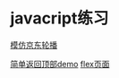 # javacript练习
[模仿京东轮播](https://xinbeimousha.github.io/practice/src/static/index.html)

[简单返回顶部demo](https://xinbeimousha.github.io/practice/src/static/goTop.html)
[flex页面](https://xinbeimousha.github.io/practice/src/static/flex.html)
